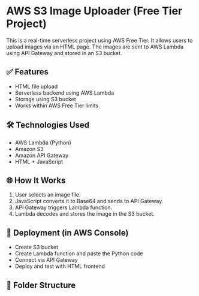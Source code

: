# AWS S3 Image Uploader (Free Tier Project)

This is a real-time serverless project using AWS Free Tier. It allows users to upload images via an HTML page. The images are sent to AWS Lambda using API Gateway and stored in an S3 bucket.

## ✅ Features
- HTML file upload
- Serverless backend using AWS Lambda
- Storage using S3 bucket
- Works within AWS Free Tier limits

## 🛠 Technologies Used
- AWS Lambda (Python)
- Amazon S3
- Amazon API Gateway
- HTML + JavaScript

## 🌐 How It Works
1. User selects an image file.
2. JavaScript converts it to Base64 and sends to API Gateway.
3. API Gateway triggers Lambda function.
4. Lambda decodes and stores the image in the S3 bucket.

## 🚀 Deployment (in AWS Console)
- Create S3 bucket
- Create Lambda function and paste the Python code
- Connect via API Gateway
- Deploy and test with HTML frontend

## 📁 Folder Structure

